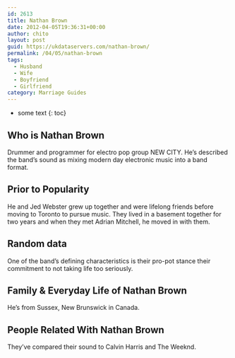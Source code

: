 ```yaml
---
id: 2613
title: Nathan Brown
date: 2012-04-05T19:36:31+00:00
author: chito
layout: post
guid: https://ukdataservers.com/nathan-brown/
permalink: /04/05/nathan-brown
tags:
  - Husband
  - Wife
  - Boyfriend
  - Girlfriend
category: Marriage Guides
---
```


* some text
{: toc}
          
          
## Who is  Nathan Brown
                  
                  
                  
Drummer and programmer for electro pop group NEW CITY. He&#8217;s described the band&#8217;s sound as mixing modern day electronic music into a band format.
                  
                
                
                
## Prior to Popularity 
                  
                  
                  
He and Jed Webster grew up together and were lifelong friends before moving to Toronto to pursue music. They lived in a basement together for two years and when they met Adrian Mitchell, he moved in with them.
                  
                
                
                
## Random data 
                  
                  
                  
One of the band&#8217;s defining characteristics is their pro-pot stance their commitment to not taking life too seriously. 
                  
                
                
                
## Family & Everyday Life of Nathan Brown
                  
                  
                  
He&#8217;s from Sussex, New Brunswick in Canada.
                  
                
                
                
## People Related With  Nathan Brown
                  
                  
                  
They&#8217;ve compared their sound to Calvin Harris and The Weeknd. 
                  
                
              
            
          
          
          
    
    
  
